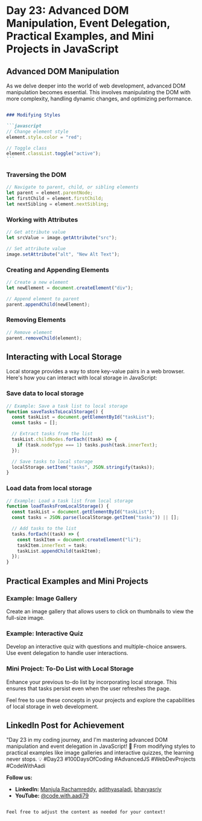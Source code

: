 

# Day 23: Advanced DOM Manipulation, Event Delegation, Practical Examples, and Mini Projects in JavaScript

## Advanced DOM Manipulation

As we delve deeper into the world of web development, advanced DOM manipulation becomes essential. This involves manipulating the DOM with more complexity, handling dynamic changes, and optimizing performance.

````markdown

### Modifying Styles

```javascript
// Change element style
element.style.color = "red";

// Toggle class
element.classList.toggle("active");
```
````

### Traversing the DOM

```javascript
// Navigate to parent, child, or sibling elements
let parent = element.parentNode;
let firstChild = element.firstChild;
let nextSibling = element.nextSibling;
```

### Working with Attributes

```javascript
// Get attribute value
let srcValue = image.getAttribute("src");

// Set attribute value
image.setAttribute("alt", "New Alt Text");
```

### Creating and Appending Elements

```javascript
// Create a new element
let newElement = document.createElement("div");

// Append element to parent
parent.appendChild(newElement);
```

### Removing Elements

```javascript
// Remove element
parent.removeChild(element);
```

## Interacting with Local Storage

Local storage provides a way to store key-value pairs in a web browser. Here's how you can interact with local storage in JavaScript:

### Save data to local storage

```javascript
// Example: Save a task list to local storage
function saveTasksToLocalStorage() {
  const taskList = document.getElementById("taskList");
  const tasks = [];

  // Extract tasks from the list
  taskList.childNodes.forEach((task) => {
    if (task.nodeType === 1) tasks.push(task.innerText);
  });

  // Save tasks to local storage
  localStorage.setItem("tasks", JSON.stringify(tasks));
}
```

### Load data from local storage

```javascript
// Example: Load a task list from local storage
function loadTasksFromLocalStorage() {
  const taskList = document.getElementById("taskList");
  const tasks = JSON.parse(localStorage.getItem("tasks")) || [];

  // Add tasks to the list
  tasks.forEach((task) => {
    const taskItem = document.createElement("li");
    taskItem.innerText = task;
    taskList.appendChild(taskItem);
  });
}
```

## Practical Examples and Mini Projects

### Example: Image Gallery

Create an image gallery that allows users to click on thumbnails to view the full-size image.

### Example: Interactive Quiz

Develop an interactive quiz with questions and multiple-choice answers. Use event delegation to handle user interactions.

### Mini Project: To-Do List with Local Storage

Enhance your previous to-do list by incorporating local storage. This ensures that tasks persist even when the user refreshes the page.

Feel free to use these concepts in your projects and explore the capabilities of local storage in web development.

## LinkedIn Post for Achievement

"Day 23 in my coding journey, and I'm mastering advanced DOM manipulation and event delegation in JavaScript! 🚀 From modifying styles to practical examples like image galleries and interactive quizzes, the learning never stops. 💡 #Day23 #100DaysOfCoding #AdvancedJS #WebDevProjects #CodeWithAadi

**Follow us:**
- **LinkedIn:** [Manjula Rachamreddy](https://www.linkedin.com/in/manjula-rachamreddy-182001255/), [adithyasaladi](https://www.linkedin.com/in/adithyasaladi/), [bhavyasriy](https://www.linkedin.com/in/bhavyasriy/)
- **YouTube:** [@code.with.aadi79](https://www.youtube.com/@Code.with.aadi79)

```

Feel free to adjust the content as needed for your context!
```

